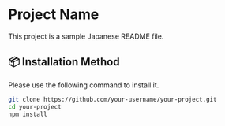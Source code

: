 # Project Name

This project is a sample Japanese README file.

## 📦 Installation Method

Please use the following command to install it.

```bash
git clone https://github.com/your-username/your-project.git
cd your-project
npm install  
```  
 